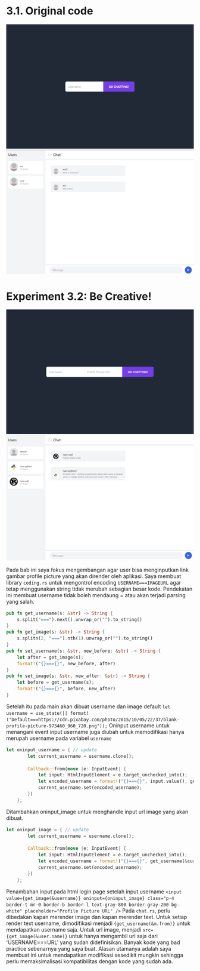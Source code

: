 # 3.1. Original code
![](docs/login_page.png)
![](docs/chat.png)

# Experiment 3.2: Be Creative!
![](docs/new_login.png)
![](docs/image_input.png)

Pada bab ini saya fokus mengembangan agar user bisa menginputkan link gambar profile picture yang akan dirender oleh aplikasi. Saya membuat library `coding.rs` untuk mengontrol encoding `USERNAME===IMAGEURL` agar tetap menggunakan string tidak merubah sebagian besar kode. Pendekatan ini membuat username tidak boleh mendaung = atau akan terjadi parsing yang salah. 

```rust
pub fn get_username(s: &str) -> String {
    s.split("===").next().unwrap_or("").to_string()
}
pub fn get_image(s: &str) -> String {
    s.splitn(2, "===").nth(1).unwrap_or("").to_string()
}
pub fn set_username(s: &str, new_before: &str) -> String {
    let after = get_image(s);
    format!("{}==={}", new_before, after)
}
pub fn set_image(s: &str, new_after: &str) -> String {
    let before = get_username(s);
    format!("{}==={}", before, new_after)
}
```

Setelah itu pada main akan dibuat username dan image default 
`let username = use_state(|| format!("Default===https://cdn.pixabay.com/photo/2015/10/05/22/37/blank-profile-picture-973460_960_720.png"));`
Oninput username untuk menangani event input username juga diubah untuk memodifikasi hanya merupah username pada variabel `username`
```rust
let oninput_username = { // update
        let current_username = username.clone();

        Callback::from(move |e: InputEvent| {
            let input: HtmlInputElement = e.target_unchecked_into();
            let encoded_username = format!("{}==={}", input.value(), get_image(&current_username));
            current_username.set(encoded_username);
        })
    };
```
Ditambahkan oninput_image untuk menghandle input url image yang akan dibuat.
```rust
let oninput_image = { // update
        let current_username = username.clone();

        Callback::from(move |e: InputEvent| {
            let input: HtmlInputElement = e.target_unchecked_into();
            let encoded_username = format!("{}==={}", get_username(&current_username), input.value());
            current_username.set(encoded_username);
        })
    };
```
Penambahan input pada html login page setelah input username
`<input value={get_image(&username)} oninput={oninput_image} class="p-4 border-t mr-0 border-b border-l text-gray-800 border-gray-200 bg-white" placeholder="Profile Picture URL" />`
Pada `chat.rs`, perlu dibedakan kapan merender image dan kapan merender text. Untuk setiap render text username, dimodifikasi menjadi `{get_username(&m.from)}` untuk mendapatkan username saja. Untuk url image, menjadi `src={get_image(&user.name)}` untuk hanya mengambil url saja dari 'USERNAME===URL' yang sudah didefinisikan. Banyak kode yang bad practice sebenarnya yang saya buat. Alasan utamanya adalah saya membuat ini untuk mendapatkan modifikasi sesedikit mungkin sehingga perlu memaksimalisasi kompatibilitas dengan kode yang sudah ada.
